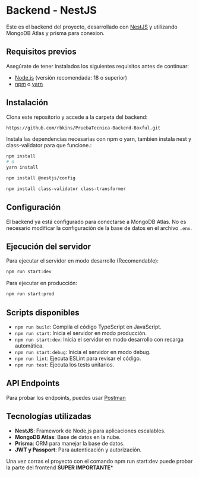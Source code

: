 # Backend - NestJS

Este es el backend del proyecto, desarrollado con [NestJS](https://nestjs.com/) y utilizando MongoDB Atlas y prisma para conexion.

## Requisitos previos

Asegúrate de tener instalados los siguientes requisitos antes de continuar:
- [Node.js](https://nodejs.org/) (versión recomendada: 18 o superior)
- [npm](https://www.npmjs.com/) o [yarn](https://yarnpkg.com/)

## Instalación

Clona este repositorio y accede a la carpeta del backend:

```sh
https://github.com/rbkins/PruebaTecnica-Backend-Boxful.git
```

Instala las dependencias necesarias con npm o yarn, tambien instala nest y class-validator para que funcione.:

```sh
npm install
# o
yarn install

npm install @nestjs/config

npm install class-validator class-transformer

```

## Configuración

El backend ya está configurado para conectarse a MongoDB Atlas. No es necesario modificar la configuración de la base de datos en el archivo `.env`.

## Ejecución del servidor

Para ejecutar el servidor en modo desarrollo (Recomendable):

```sh
npm run start:dev
```

Para ejecutar en producción:

```sh
npm run start:prod
```

## Scripts disponibles

- `npm run build`: Compila el código TypeScript en JavaScript.
- `npm run start`: Inicia el servidor en modo producción.
- `npm run start:dev`: Inicia el servidor en modo desarrollo con recarga automática.
- `npm run start:debug`: Inicia el servidor en modo debug.
- `npm run lint`: Ejecuta ESLint para revisar el código.
- `npm run test`: Ejecuta los tests unitarios.

## API Endpoints

Para probar los endpoints, puedes usar [Postman](https://www.postman.com/)

## Tecnologías utilizadas

- **NestJS**: Framework de Node.js para aplicaciones escalables.
- **MongoDB Atlas**: Base de datos en la nube.
- **Prisma**: ORM para manejar la base de datos.
- **JWT y Passport**: Para autenticación y autorización.




Una vez corras el proyecto con el comando 
npm run start:dev
puede probar la parte del  frontend ******SUPER IMPORTANTE*******
